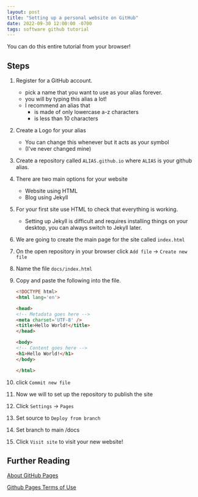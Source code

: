 ```yaml
---
layout: post
title: "Setting up a personal website on GitHub"
date: 2022-09-30 12:00:00 -0700
tags: software github tutorial
---
```


You can do this entire tutorial from your browser!


## Steps

1. Register for a GitHub account.
    - pick a name that you want to use as your alias forever.
    - you will by typing this alias a lot!
    - I recommend an alias that
        - is made of only lowercase a-z characters
        - is less than 10 characters
1. Create a Logo for your alias
    - You can change this whenever but it acts as your symbol
    - (I've never changed mine)
1. Create a repository called `ALIAS.github.io` where `ALIAS` is your github alias.
1. There are two main options for your website
    - Website using HTML
    - Blog using Jekyll
1. For your first site use HTML to check that everything is working.
    - Setting up Jekyll is difficult and requires installing things on your desktop, you can always switch to Jekyll later.
1. We are going to create the main page for the site called `index.html`
1. On the open repository in your browser click `Add file` -> `Create new file`
1. Name the file `docs/index.html`
1. Copy and paste the following into the file.

    ```html
    <!DOCTYPE html>
    <html lang='en'>

    <head>
    <!-- Metadata goes here -->
    <meta charset='UTF-8' />
    <title>Hello World!</title>
    </head>

    <body>
    <!-- Content goes here -->
    <h1>Hello World!</h1>
    </body>

    </html>

    ```

1. click `Commit new file`
1. Now we will to set up the repository to publish the site
1. Click `Settings` -> `Pages`
1. Set source to `Deploy from branch`
1. Set branch to main /docs
1. Click `Visit site` to visit your new website!

## Further Reading

[About GitHub Pages](https://docs.github.com/en/pages/getting-started-with-github-pages/about-github-pages)

[Github Pages Terms of Use](https://docs.github.com/en/pages/getting-started-with-github-pages/about-github-pages#prohibited-uses)
